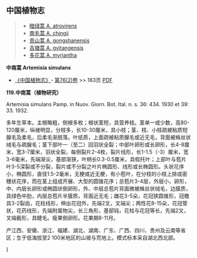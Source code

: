 

## 中国植物志

> * [暗绿蒿  A.  atrovirens](Artemisia-atrovirens-暗绿蒿.md)
> * [南毛蒿  A.  chingii](Artemisia-chingii-南毛蒿.md)
> * [贡山蒿  A.  gongshanensis](Artemisia-gongshanensis-贡山蒿.md)
> * [吉塘蒿  A.  gyitangensis](Artemisia-gyitangensis-吉塘蒿.md)
> * [多花蒿  A.  myriantha](Artemisia-myriantha-多花蒿.md)


**中南蒿 Artemisia simulans**

* [《中国植物志》](http://www.iplant.cn/frps)- [第76(2)卷](http://www.iplant.cn/frps/vol/76(2)) >> 163页 [PDF](http://www.iplant.cn/frps/pdf/76(2)/163.PDF)


**119.中南蒿（植物研究）**

Artemisia simulans Pamp. in Nuov. Giorn. Bot. Ital. n. s. 36: 434. 1930 et 39: 33. 1932.

多年生草本。主根略粗，侧根多枚；根状茎短，具营养枝。茎单一或少数，高80-120厘米，纵棱明显，分枝多，长10-30厘米，具小枝；茎、枝、小枝疏被粘质短腺毛及柔毛，后柔毛渐脱落。叶纸质，上面疏被粘质腺毛或近无毛，背面被蛛丝状绒毛与疏腺毛；茎下部叶一（至二）回羽状全裂；中部叶卵形或长卵形，长4-8厘米，宽3-7厘米，羽状全裂，每侧裂片2-4枚，裂片线形，长1-1.5（-3）厘米，宽3-6毫米，先端渐尖，基部渐狭，叶柄长0.3-0.5厘米，具假托叶；上部叶与苞片叶3-5深裂或不分裂，裂片或不分裂之叶片椭圆形、线形或长椭圆形。头状花序小，椭圆形，直径1.5-2毫米，无梗或近无梗，有小苞叶，在分枝的小枝上排成密穗状花序，而在茎上组成开展、大型的圆锥花序；总苞片3-4层，外层小，卵形，中、内层长卵形或椭圆状倒卵形，外、中层总苞片背面微被蛛丝状绒毛，边膜质，具绿色中肋，内层总苞片半膜质，背面近无毛；雌花3-5朵，花冠狭圆锥形，冠檐具3-2裂齿，花柱线形，伸出花冠外，先端2叉，叉端尖；两性花8-15朵，花冠管状，花药线形，先端附属物尖，长三角形，基部钝，花柱与花冠等长，先端2叉，叉端截形，具睫毛。瘦果倒卵形。花果期8-11月。

产江西、安徽、浙江、福建、湖北、湖南、广东、广西、四川、贵州及云南等省区；生于低海拔至2 100米地区的山坡与荒地上。模式标本采自湖北西北部。



}